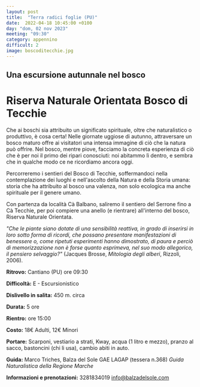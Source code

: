 ```yaml
---
layout: post
title:  "Terra radici foglie (PU)"
date:  2022-04-18 10:45:00 +0100
day: "dom, 02 nov 2023"
meeting: "09:30"
category: appennino 
difficult: 2
image: boscoditecchie.jpg
---
```


## Una escursione autunnale nel bosco
# Riserva Naturale Orientata Bosco di Tecchie

Che ai boschi sia attribuito un significato spirituale, oltre che naturalistico o produttivo, è cosa certa! Nelle giornate uggiose di autunno, attraversare un bosco maturo offre ai visitatori una intensa immagine di ciò che la natura può offrire.
Nel bosco, mentre piove, facciamo la concreta esperienza di ciò che è per noi il primo dei ripari conosciuti: noi abitammo lì dentro, e sembra che in qualche modo ce ne ricordiamo ancora oggi.

Percorreremo i sentieri del Bosco di Tecchie, soffermandoci nella contemplazione dei luoghi e nell'ascolto della Natura e della Storia umana: storia che ha attribuito al bosco una valenza, non solo ecologica ma anche spirituale per il genere umano.

Con partenza da località Cà Balbano, saliremo il sentiero del Serrone fino a Cà Tecchie, per poi compiere una anello (e rientrare) all'interno del bosco, Riserva Naturale Orientata.

*"Che le piante siano dotate di una sensibilità reattiva, in grado di inserirsi in loro sotto forma di ricordi, che possano presentare manifestazioni di benessere o, come ripetuti esperimenti hanno dimostrato, di paura e perciò di memorizzazione non è forse quanto esprimeva, nel suo modo allegorico, il pensiero selvaggio?"*
(Jacques Brosse, *Mitologia degli alberi*, Rizzoli, 2006).

**Ritrovo:** Cantiano (PU) ore 09:30

**Difficoltà:** E - Escursionistico

**Dislivello in salita:** 450 m. circa

**Durata:** 5 ore

**Rientro:** ore 15:00

**Costo:** 18€ Adulti, 12€ Minori

**Portare:** Scarponi, vestiario a strati, Kway, acqua (1 litro e mezzo), pranzo al sacco, bastoncini (chi li usa), cambio abiti in auto.

**Guida:** Marco Triches, Balza del Sole GAE LAGAP (tessera n.368)
*Guida Naturalistica della Regione Marche*

**Informazioni e prenotazioni:** 3281834019    info@balzadelsole.com
